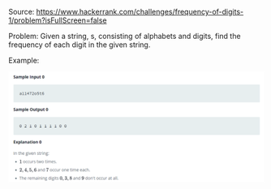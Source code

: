Source: https://www.hackerrank.com/challenges/frequency-of-digits-1/problem?isFullScreen=false

Problem: Given a string, s, consisting of alphabets and digits, find the frequency of each digit in the given string.

Example: 

![](2022-08-01-15-20-18.png)